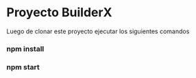 # Proyecto BuilderX

Luego de clonar este proyecto ejecutar los siguientes comandos

### npm install

### npm start
